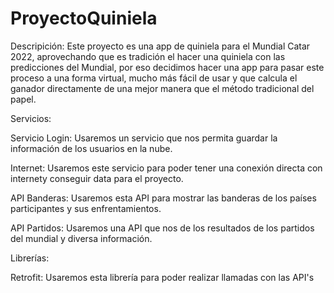 # ProyectoQuiniela
Descripición:
Este proyecto es una app de quiniela para el Mundial Catar 2022, aprovechando que es tradición el hacer 
una quiniela con las predicciones del Mundial, por eso decidimos hacer una app para pasar este proceso 
a una forma virtual, mucho más fácil de usar y que calcula el ganador directamente de una mejor manera
que el método tradicional del papel.

Servicios:

  Servicio Login: Usaremos un servicio que nos permita guardar la información de los usuarios en la nube.
  
  Internet: Usaremos este servicio para poder tener una conexión directa con internety conseguir data para el proyecto.
  
  API Banderas: Usaremos esta API para mostrar las banderas de los países participantes y sus 
  enfrentamientos.
  
  API Partidos: Usaremos una API que nos de los resultados de los partidos del mundial y diversa información.
  
Librerías:

  Retrofit: Usaremos esta librería para poder realizar llamadas con las API's
  
  
